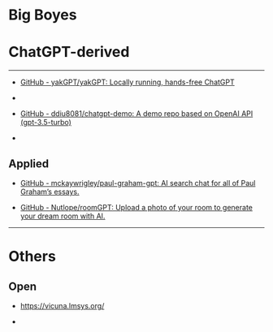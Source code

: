 # Big Boyes

# ChatGPT-derived

---

- [GitHub - yakGPT/yakGPT: Locally running, hands-free ChatGPT](https://github.com/yakGPT/yakGPT)

- 

- [GitHub - ddiu8081/chatgpt-demo: A demo repo based on OpenAI API (gpt-3.5-turbo)](https://github.com/ddiu8081/chatgpt-demo)

- 

## Applied

- [GitHub - mckaywrigley/paul-graham-gpt: AI search chat for all of Paul Graham’s essays.](https://github.com/mckaywrigley/paul-graham-gpt)

- [GitHub - Nutlope/roomGPT: Upload a photo of your room to generate your dream room with AI.](https://github.com/Nutlope/roomGPT)



---



# Others



## Open

- https://vicuna.lmsys.org/ 

- 
